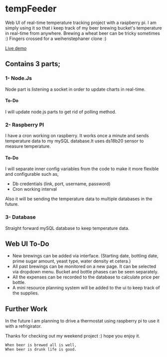 # tempFeeder
Web UI of real-time temperature tracking project with a raspberry pi. I am simply using it so that i keep track of my beer brewing bucket's temperature in real-time from anywhere. Brewing a wheat beer can be tricky sometimes :) Fingers crossed for a weihenstephaner clone :)

[Live demo](http://95.85.28.239:3001)

## Contains 3 parts;

### 1- Node.Js

Node part is listening a socket in order to update charts in real-time. 

#### To-Do

I will update node.js parts to get rid of polling method. 

### 2- Raspberry PI 

I have a cron working on raspberry. It works once a minute and sends temperature data to my mySQL database.It uses ds18b20 sensor to measure temperature.

#### To-Do

I will separate inner config variables from the code to make it more flexible and configurable such as,
* Db credentials (link, port, username, password)
* Cron working interval

Also it will be sending the temperature data to multiple databases in the future.

### 3- Database

Straight forward mySQL database to keep temperature data.


## Web UI To-Do
* New brewings can be added via interface. (Starting date, bottling date, prime sugar amount, yeast type, water density et cetera.)
* All past brewings can be monitored on a new page. It can be selected via dropdown menu. Bucket and bottle phases can be seen separately.
* All the expenses can be recorded to the database to calculate price per bottle.
* A mini resource planning system will be added to the ui to keep track of the supplies.

## Further Work
In the future I am planning to drive a thermostat using raspberry pi to use it with a refrigirator.


Thanks for checking out my weekend project :) hope you enjoy it.

```
When beer is brewed all is well,
When beer is drunk life is good.
```
